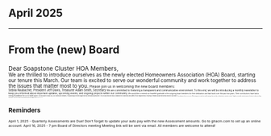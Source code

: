 ## April 2025
---
## From the (new) Board    
<small>Dear Soapstone Cluster HOA Members,  
<small>We are thrilled to introduce ourselves as the newly elected Homeowners Association (HOA) Board, starting our tenure this March. Our team is excited to serve our wonderful community and work together to address the issues that matter most to you.<small>
<small>Please join us in welcoming the new board members:<small>  
Sebila Raubacher, President
Jeff Davis, Treasurer
Adam Smith, Secretary
<small>We are committed to fostering a transparent and communicative environment. To this end, we will be introducing a monthly newsletter to keep you informed about important updates, upcoming events, and ongoing projects within our community.<small>
<small>We would like to extend our heartfelt gratitude to the outgoing board members for their dedication and hard work over the past two years. Their contributions have laid a strong foundation for us to build upon.<small>
<small>We also want to thank you, our community members, for approving the new budget with an increased assessment. This crucial step will help us maintain the cleanliness and safety of our neighborhood, ensuring it remains a place we are all proud to call home.<small>
<small>Your involvement is key to our success. We encourage you to attend our monthly meetings, share your ideas, and participate in community activities. Together, we can make a positive impact and continue to enhance our living environment.<small>
<small>Thank you for your support, and we look forward to a productive and engaging year ahead.<small>
<small>Warm regards, The HOA Board<small>  
## Reminders  
<small>April 1, 2025 - Quarterly Assessments are Due! 
Don’t forget to update your auto pay with the new Assessment amounts. Go to ghacm.com to set up an online account.
April 16, 2025 - 7 pm Board of Directors meeting
Meeting link will be sent via email.
All members are welcome to attend!<small>


